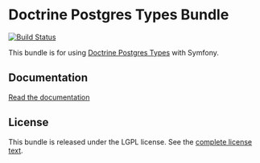 Doctrine Postgres Types Bundle
==============================

[![Build Status](https://travis-ci.org/garak/doctrine-postgres-types-bundle.svg?branch=master)](https://travis-ci.org/garak/doctrine-postgres-types-bundle)

This bundle is for using [Doctrine Postgres Types](https://github.com/opensoft/doctrine-postgres-types) with Symfony.

Documentation
-------------

[Read the documentation](doc/index.md)

License
-------

This bundle is released under the LGPL license. See the [complete license text](LICENSE).
